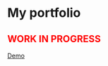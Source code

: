 <h1>My portfolio</h1>

<style>h2 { color: red}</style>
<h2>WORK IN PROGRESS</h2>
<a href='https://hungryvito.github.io'>Demo</a>

